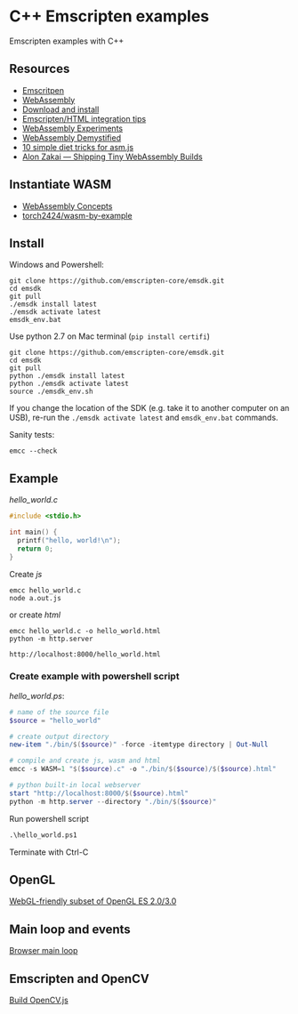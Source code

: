 # C++ Emscripten examples

Emscripten examples with C++

## Resources

- [Emscritpen](https://emscripten.org/)
- [WebAssembly](https://webassembly.org/)  
- [Download and install](https://emscripten.org/docs/getting_started/downloads.html)
- [Emscripten/HTML integration tips](https://floooh.github.io/2017/02/22/emsc-html.html)
- [WebAssembly Experiments](https://floooh.github.io/2016/03/17/oryol-webassembly.html)
- [WebAssembly Demystified](https://floooh.github.io/2017/06/09/webassembly-demystified.html)
- [10 simple diet tricks for asm.js](https://floooh.github.io/2016/08/27/asmjs-diet.html)
- [Alon Zakai — Shipping Tiny WebAssembly Builds](https://www.youtube.com/watch?v=_lLqZR4ufSI)

## Instantiate WASM

- [WebAssembly Concepts](https://developer.mozilla.org/en-US/docs/WebAssembly/Concepts)
- [torch2424/wasm-by-example](https://github.com/torch2424/wasm-by-example/blob/master/demo-util/instantiateWasm.js)

## Install

Windows and Powershell:

```lang-none
git clone https://github.com/emscripten-core/emsdk.git
cd emsdk
git pull
./emsdk install latest
./emsdk activate latest
emsdk_env.bat
```

Use python 2.7 on Mac terminal (`pip install certifi`)

```lang-non
git clone https://github.com/emscripten-core/emsdk.git
cd emsdk
git pull
python ./emsdk install latest
python ./emsdk activate latest
source ./emsdk_env.sh
```

If you change the location of the SDK (e.g. take it to another computer on an USB), re-run the `./emsdk activate latest` and `emsdk_env.bat` commands.

Sanity tests:

```lang-none
emcc --check
``` 

## Example

_hello_world.c_

```c
#include <stdio.h>

int main() {
  printf("hello, world!\n");
  return 0;
}
```

Create _js_

```lang-none
emcc hello_world.c
node a.out.js
```

or create _html_

```lang-none
emcc hello_world.c -o hello_world.html
python -m http.server
```

`http://localhost:8000/hello_world.html`

### Create example with powershell script

*hello_world.ps*:

```ps1
# name of the source file
$source = "hello_world"

# create output directory
new-item "./bin/$($source)" -force -itemtype directory | Out-Null

# compile and create js, wasm and html
emcc -s WASM=1 "$($source).c" -o "./bin/$($source)/$($source).html"

# python built-in local webserver 
start "http://localhost:8000/$($source).html"
python -m http.server --directory "./bin/$($source)"
```

Run powershell script

```ps
.\hello_world.ps1
```

Terminate with Ctrl-C

## OpenGL

[WebGL-friendly subset of OpenGL ES 2.0/3.0](https://emscripten.org/docs/porting/multimedia_and_graphics/OpenGL-support.html#webgl-friendly-subset-of-opengl-es-2-0-3-0)

## Main loop and events

[Browser main loop](https://emscripten.org/docs/porting/emscripten-runtime-environment.html#browser-main-loop)

## Emscripten and OpenCV

[Build OpenCV.js](https://docs.opencv.org/4.x/d4/da1/tutorial_js_setup.html)
